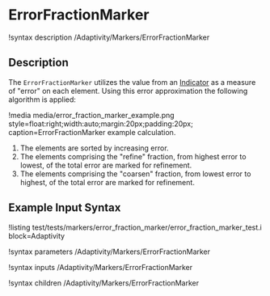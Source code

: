 
# ErrorFractionMarker

!syntax description /Adaptivity/Markers/ErrorFractionMarker

## Description

The `ErrorFractionMarker` utilizes the value from an
[Indicator](/Indicators/index.md) as a measure of "error" on each
element. Using this error approximation the following algorithm is
applied:

!media media/error_fraction_marker_example.png style=float:right;width:auto;margin:20px;padding:20px; caption=ErrorFractionMarker example calculation.

1. The elements are sorted by increasing error.
2. The elements comprising the "refine" fraction, from highest error to lowest, of the total error are marked for refinement.
3. The elements comprising the "coarsen" fraction, from lowest error to highest, of the total error are marked for refinement.

## Example Input Syntax

!listing test/tests/markers/error_fraction_marker/error_fraction_marker_test.i block=Adaptivity

!syntax parameters /Adaptivity/Markers/ErrorFractionMarker

!syntax inputs /Adaptivity/Markers/ErrorFractionMarker

!syntax children /Adaptivity/Markers/ErrorFractionMarker
